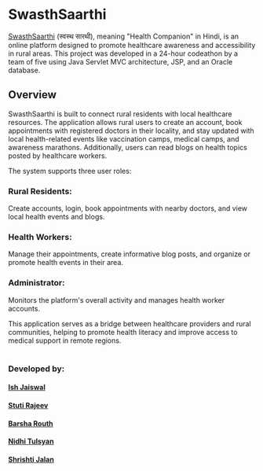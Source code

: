 # SwasthSaarthi
[SwasthSaarthi](https://www.linkedin.com/feed/update/urn:li:activity:7265780314415722497/) (स्वस्थ सारथी), meaning "Health Companion" in Hindi, is an online platform designed to promote healthcare awareness and accessibility in rural areas. This project was developed in a 24-hour codeathon by a team of five using Java Servlet MVC architecture, JSP, and an Oracle database.


## Overview
SwasthSaarthi is built to connect rural residents with local healthcare resources. The application allows rural users to create an account, book appointments with registered doctors in their locality, and stay updated with local health-related events like vaccination camps, medical camps, and awareness marathons. Additionally, users can read blogs on health topics posted by healthcare workers.

The system supports three user roles:

### Rural Residents: 
Create accounts, login, book appointments with nearby doctors, and view local health events and blogs.
### Health Workers: 
Manage their appointments, create informative blog posts, and organize or promote health events in their area.
### Administrator: 
Monitors the platform's overall activity and manages health worker accounts.

This application serves as a bridge between healthcare providers and rural communities, helping to promote health literacy and improve access to medical support in remote regions.

#

### Developed by:

#### [Ish Jaiswal](https://github.com/ishjaiswal7)
#### [Stuti Rajeev](https://github.com/thestutirajeev)
#### [Barsha Routh](https://github.com/BarshaRouth) 
#### [Nidhi Tulsyan](https://github.com/NidhiTulsyan)
#### [Shrishti Jalan](https://github.com/Srishti-jalan5)
